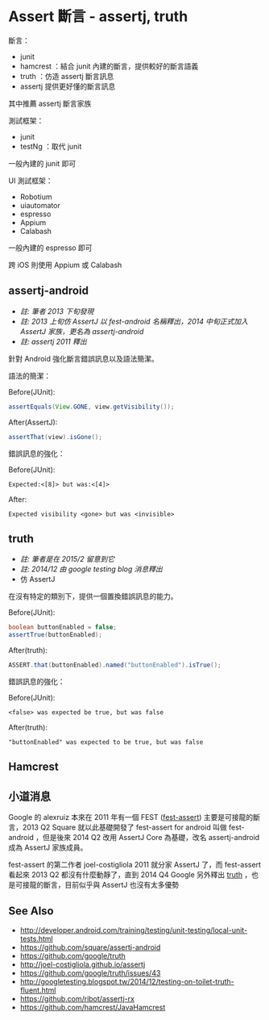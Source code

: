 # Assert 斷言 - assertj, truth

斷言：

* junit
* hamcrest ：結合 junit 內建的斷言，提供較好的斷言語義
* truth ：仿造 assertj 斷言訊息
* assertj 提供更好懂的斷言訊息

其中推薦 assertj 斷言家族

測試框架：

* junit
* testNg ：取代 junit

一般內建的 junit 即可

UI 測試框架：

* Robotium
* uiautomator
* espresso
* Appium
* Calabash

一般內建的 espresso 即可

跨 iOS 則使用 Appium 或 Calabash

## assertj-android

* *註: 筆者 2013 下旬發現*
* *註: 2013 上旬仿 AssertJ 以 fest-android 名稱釋出，2014 中旬正式加入 AssertJ 家族，更名為 assertj-android*
* *註: assertj 2011 釋出*

針對 Android 強化斷言錯誤訊息以及語法簡潔。

語法的簡潔：

Before(JUnit):

```java
assertEquals(View.GONE, view.getVisibility());
```

After(AssertJ):

```java
assertThat(view).isGone();
```

錯誤訊息的強化：

Before(JUnit):

```
Expected:<[8]> but was:<[4]>
```

After:

```
Expected visibility <gone> but was <invisible>
```

## truth

* *註: 筆者是在 2015/2 留意到它*
* *註:  2014/12 由 google testing blog 消息釋出*
* 仿 AssertJ

在沒有特定的類別下，提供一個置換錯誤訊息的能力。

Before(JUnit):

```java
boolean buttonEnabled = false;
assertTrue(buttonEnabled);
```

After(truth):

```java
ASSERT.that(buttonEnabled).named("buttonEnabled").isTrue();
```

錯誤訊息的強化：

Before(JUnit):

```
<false> was expected be true, but was false
```

After(truth):

```
"buttonEnabled" was expected to be true, but was false
```

## Hamcrest

## 小道消息

Google 的 alexruiz 本來在 2011 年有一個 FEST ([fest-assert](https://github.com/alexruiz/fest-assert-2.x)) 主要是可接龍的斷言，2013 Q2 Square 就以此基礎開發了 fest-assert for android 叫做 fest-android
，但是後來 2014 Q2 改用 AssertJ Core 為基礎，改名 assertj-android 成為 AssertJ 家族成員。

fest-assert 的第二作者 joel-costigliola 2011 就分家 AssertJ 了，而 fest-assert 看起來 2013 Q2 都沒有什麼動靜了，直到 2014 Q4 Google 另外釋出 [truth](https://github.com/google/truth) ，也是可接龍的斷言，目前似乎與 AssertJ 也沒有太多優勢



## See Also

* http://developer.android.com/training/testing/unit-testing/local-unit-tests.html
* https://github.com/square/assertj-android
* https://github.com/google/truth
* http://joel-costigliola.github.io/assertj
* https://github.com/google/truth/issues/43
* http://googletesting.blogspot.tw/2014/12/testing-on-toilet-truth-fluent.html
* https://github.com/ribot/assertj-rx
* https://github.com/hamcrest/JavaHamcrest
